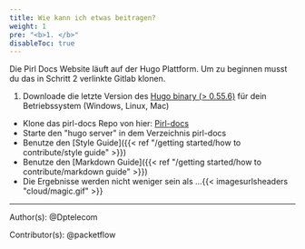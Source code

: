 ```yaml
---
title: Wie kann ich etwas beitragen?
weight: 1
pre: "<b>1. </b>"
disableToc: true
---
```


Die Pirl Docs Website läuft auf der Hugo Plattform. Um zu beginnen musst du das in Schritt 2 verlinkte Gitlab klonen.

1. Downloade die letzte Version des [Hugo binary (> 0.55.6)](https://gohugo.io/getting-started/installing/) für dein Betriebssystem (Windows, Linux, Mac)
* Klone das pirl-docs Repo von hier: [Pirl-docs](https://git.pirl.io/community/pirl-docs)
* Starte den "hugo server" in dem Verzeichnis pirl-docs
* Benutze den [Style Guide]({{< ref "/getting started/how to contribute/style guide" >}})
* Benutze den [Markdown Guide]({{< ref "/getting started/how to contribute/markdown guide" >}})
* Die Ergebnisse werden nicht weniger sein als ...{{< imagesurlsheaders "cloud/magic.gif" >}}





---
Author(s):
@Dptelecom


Contributor(s):
@packetflow